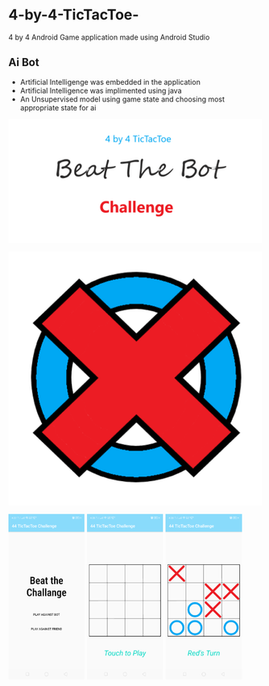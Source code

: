 # 4-by-4-TicTacToe-
4 by 4 Android Game application made using Android Studio

## Ai Bot
- Artificial Intelligenge was embedded in the application
- Artificial Intelligence was implimented using java
- An Unsupervised model using game state and choosing most appropriate state for ai
 
<p align = "center"><img src="/Banner.png"></p>
<p align = "center"><img src="/icon1.png"></p>
<p align = "center">
<img src="/Screenshot 1.png" style="float: left; width: 30%; margin-right: 1%; margin-bottom: 0.5em;">
<img src="/Screenshot 2.png" style="float: left; width: 30%; margin-right: 1%; margin-bottom: 0.5em;">
<img src="/Screenshot 3.png" style="float: left; width: 30%; margin-right: 1%; margin-bottom: 0.5em;">
</p>
